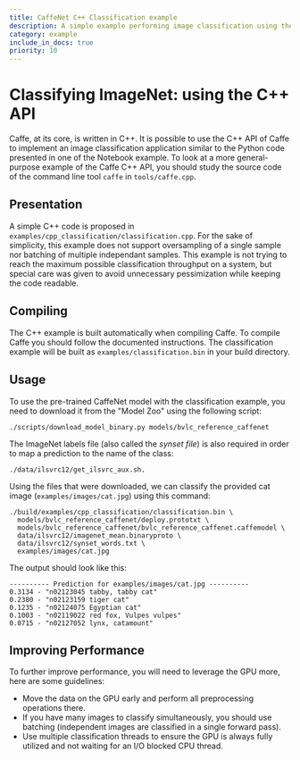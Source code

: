 ```yaml
---
title: CaffeNet C++ Classification example
description: A simple example performing image classification using the low-level C++ API.
category: example
include_in_docs: true
priority: 10
---
```


# Classifying ImageNet: using the C++ API

Caffe, at its core, is written in C++. It is possible to use the C++
API of Caffe to implement an image classification application similar
to the Python code presented in one of the Notebook example. To look
at a more general-purpose example of the Caffe C++ API, you should
study the source code of the command line tool `caffe` in `tools/caffe.cpp`.

## Presentation

A simple C++ code is proposed in
`examples/cpp_classification/classification.cpp`. For the sake of
simplicity, this example does not support oversampling of a single
sample nor batching of multiple independant samples. This example is
not trying to reach the maximum possible classification throughput on
a system, but special care was given to avoid unnecessary
pessimization while keeping the code readable.

## Compiling

The C++ example is built automatically when compiling Caffe. To
compile Caffe you should follow the documented instructions. The
classification example will be built as `examples/classification.bin`
in your build directory.

## Usage

To use the pre-trained CaffeNet model with the classification example,
you need to download it from the "Model Zoo" using the following
script:
```
./scripts/download_model_binary.py models/bvlc_reference_caffenet
```
The ImageNet labels file (also called the *synset file*) is also
required in order to map a prediction to the name of the class:
```
./data/ilsvrc12/get_ilsvrc_aux.sh.
```
Using the files that were downloaded, we can classify the provided cat
image (`examples/images/cat.jpg`) using this command:
```
./build/examples/cpp_classification/classification.bin \
  models/bvlc_reference_caffenet/deploy.prototxt \
  models/bvlc_reference_caffenet/bvlc_reference_caffenet.caffemodel \
  data/ilsvrc12/imagenet_mean.binaryproto \
  data/ilsvrc12/synset_words.txt \
  examples/images/cat.jpg
```
The output should look like this:
```
---------- Prediction for examples/images/cat.jpg ----------
0.3134 - "n02123045 tabby, tabby cat"
0.2380 - "n02123159 tiger cat"
0.1235 - "n02124075 Egyptian cat"
0.1003 - "n02119022 red fox, Vulpes vulpes"
0.0715 - "n02127052 lynx, catamount"
```

## Improving Performance

To further improve performance, you will need to leverage the GPU
more, here are some guidelines:

* Move the data on the GPU early and perform all preprocessing
operations there.
* If you have many images to classify simultaneously, you should use
batching (independent images are classified in a single forward pass).
* Use multiple classification threads to ensure the GPU is always fully
utilized and not waiting for an I/O blocked CPU thread.
